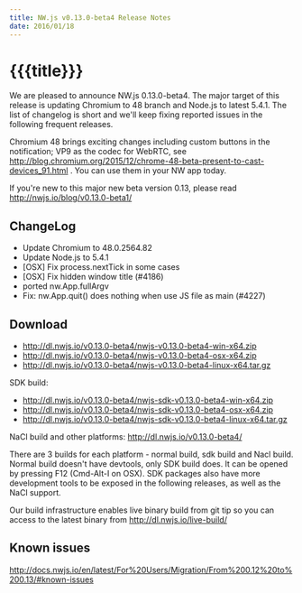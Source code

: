 ```yaml
---
title: NW.js v0.13.0-beta4 Release Notes
date: 2016/01/18
---
```

# {{{title}}}

We are pleased to announce NW.js 0.13.0-beta4. The major target of this release is
updating Chromium to 48 branch and Node.js to latest 5.4.1. The list of changelog is short and
we'll keep fixing reported issues in the following frequent releases.

Chromium 48 brings exciting changes including custom buttons in the notification; VP9 as the codec for WebRTC, see http://blog.chromium.org/2015/12/chrome-48-beta-present-to-cast-devices_91.html . You can use them in your NW app today.

If you're new to this major new beta version 0.13, please read http://nwjs.io/blog/v0.13.0-beta1/

## ChangeLog

- Update Chromium to 48.0.2564.82
- Update Node.js to 5.4.1
- [OSX] Fix process.nextTick in some cases
- [OSX] Fix hidden window title (#4186)
- ported nw.App.fullArgv
- Fix: nw.App.quit() does nothing when use JS file as main (#4227)

## Download 

* http://dl.nwjs.io/v0.13.0-beta4/nwjs-v0.13.0-beta4-win-x64.zip 
* http://dl.nwjs.io/v0.13.0-beta4/nwjs-v0.13.0-beta4-osx-x64.zip 
* http://dl.nwjs.io/v0.13.0-beta4/nwjs-v0.13.0-beta4-linux-x64.tar.gz 

SDK build: 
* http://dl.nwjs.io/v0.13.0-beta4/nwjs-sdk-v0.13.0-beta4-win-x64.zip 
* http://dl.nwjs.io/v0.13.0-beta4/nwjs-sdk-v0.13.0-beta4-osx-x64.zip 
* http://dl.nwjs.io/v0.13.0-beta4/nwjs-sdk-v0.13.0-beta4-linux-x64.tar.gz 

NaCl build and other platforms: http://dl.nwjs.io/v0.13.0-beta4/ 

There are 3 builds for each platform - normal build, sdk build and 
Nacl build. Normal build doesn't have devtools, only SDK build does. 
lt can be opened by pressing F12 (Cmd-Alt-I on OSX). SDK packages also 
have more development tools to be exposed in the following releases, 
as well as the NaCl support. 

Our build infrastructure enables live binary build from git tip so you 
can access to the latest binary from http://dl.nwjs.io/live-build/ 

## Known issues 

http://docs.nwjs.io/en/latest/For%20Users/Migration/From%200.12%20to%200.13/#known-issues 
